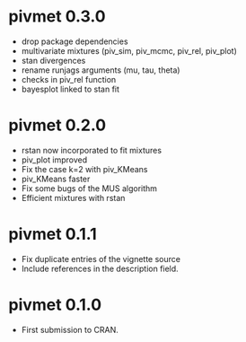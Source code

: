 # pivmet 0.3.0

* drop package dependencies
* multivariate mixtures (piv_sim, piv_mcmc, piv_rel, piv_plot)
* stan divergences
* rename runjags arguments (mu, tau, theta)
* checks in piv_rel function
* bayesplot linked to stan fit

# pivmet 0.2.0

* rstan now incorporated to fit mixtures
* piv_plot improved
* Fix the case k=2 with piv_KMeans
* piv_KMeans faster
* Fix some bugs of the MUS algorithm
* Efficient mixtures with rstan

# pivmet 0.1.1

* Fix duplicate entries of the vignette source
* Include references in the description field.

# pivmet 0.1.0

* First submission to CRAN.


